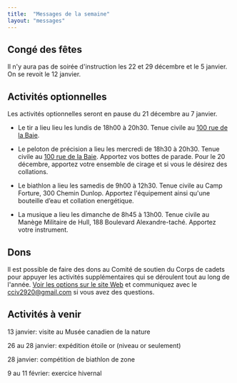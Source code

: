 ```yaml
---
title:  "Messages de la semaine"
layout: "messages"
---
```


## Congé des fêtes

Il n'y aura pas de soirée d'instruction les 22 et 29 décembre et le 5 janvier. On se revoit le 12 janvier.

## Activités optionnelles

Les activités optionnelles seront en pause du 21 décembre au 7 janvier.

- Le tir a lieu lieu les lundis de 18h00 à 20h30. Tenue civile au [100 rue de la Baie](/information/comment-nous-rejoindre/).

- Le peloton de précision a lieu les mercredi de 18h30 à 20h30. Tenue civile au [100 rue de la Baie](/information/comment-nous-rejoindre/). Apportez vos bottes de parade. Pour le 20 décembre, apportez votre ensemble de cirage et si vous le désirez des collations.

- Le biathlon a lieu les samedis de 9h00 à 12h30. Tenue civile au Camp Forture, 300 Chemin Dunlop. Apportez l'équipement ainsi qu'une bouteille d’eau et collation energétique.

- La musique a lieu les dimanche de 8h45 à 13h00. Tenue civile au Manège Militaire de Hull, 188 Boulevard Alexandre-taché. Apportez votre instrument.


## Dons

Il est possible de faire des dons au Comité de soutien du Corps de cadets pour appuyer les activités supplémentaires qui se déroulent tout au long de l'année. [Voir les options sur le site Web](https://www.cc2920.ca/information/financement/#don) et communiquez avec le <cciv2920@gmail.com> si vous avez des questions.  

## Activités à venir

13 janvier: visite au Musée canadien de la nature

26 au 28 janvier: expédition étoile or (niveau or seulement)

28 janvier: compétition de biathlon de zone

9 au 11 février: exercice hivernal
